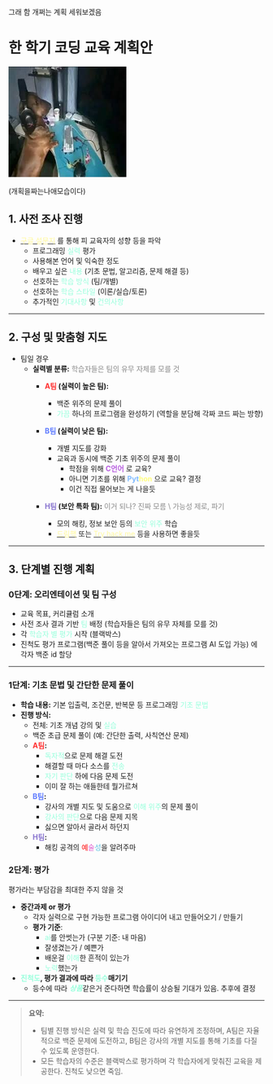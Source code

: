 그래 함 개쩌는 계획 세워보겠음
# 한 학기 코딩 교육 계획안

![Banner Image](/assets/posts/2025-02-04/pcdog.jpg)

(개획을짜는나애모습이다)

## 1. 사전 조사 진행
- [<span style="color: rgb(255, 248, 152);">구글 설문지</span>](https://docs.google.com/forms/d/e/1FAIpQLScbWsuHtoc6KFGUYp0mUl2kW2NpNSiWFhPxCUUs7EZd0ZnhLw/viewform?usp=dialog) 를 통해 피 교육자의 성향 등을 파악
  - 프로그래밍 <span style="color: rgb(151, 255, 220);">실력</span> 평가
  - 사용해본 언어 및 익숙한 정도
  - 배우고 싶은 <span style="color: rgb(151, 255, 220);">내용</span> (기초 문법, 알고리즘, 문제 해결 등)
  - 선호하는 <span style="color: rgb(151, 255, 220);">학습 방식</span> (팀/개별)
  - 선호하는 <span style="color: rgb(151, 255, 220);">학습 스타일</span> (이론/실습/토론)
  - 추가적인 <span style="color: rgb(151, 255, 220);">기대사항</span> 및 <span style="color: rgb(151, 255, 220);">건의사항</span>

---

## 2. 구성 및 맞춤형 지도
- 팀일 경우
    - **실력별 분류:** <span style="color: rgb(138, 138, 138);">학습자들은 팀의 유무 자체를 모를 것</span>
        - **<span style="color: rgb(255, 48, 48);">A팀</span> (실력이 높은 팀):** 
            - 백준 위주의 문제 풀이
            - <span style="color: rgb(151, 255, 220);">가끔</span> 하나의 프로그램을 완성하기 (역할을 분담해 각짜 코드 짜는 방향)

        - **<span style="color: rgb(93, 122, 255);">B팀</span> (실력이 낮은 팀):** 
            - 개별 지도를 강화  
            - 교육과 동시에 백준 기초 위주의 문제 풀이
                - 학점을 위해 __<span style="color: rgb(182, 92, 223);">C언어</span>__ 로 교육?
                - 아니면 기초를 위해 __<span style="color: rgb(130, 188, 255);">Pyt</span><span style="color: rgb(255, 253, 130);">hon</span>__ 으로 교육? 결정
                - 이건 직접 물어보는 게 나을듯
        
        - **<span style="color: rgb(137, 117, 207);">H팀</span> (보안 특화 팀):** <span style="color: rgb(138, 138, 138);">이거 되나? 진짜 모름 \ 가능성 제로, 파기</span>
            - 모의 해킹, 정보 보안 등의 <span style="color: rgb(151, 255, 220);">보안 위주</span> 학습
            - [<span style="color: rgb(255, 248, 152);">드림핵</span>](https://dreamhack.io/) 또는 [<span style="color: rgb(255, 248, 158);">Try hack me</span>](https://tryhackme.com/) 등을 사용하면 좋을듯

---

## 3. 단계별 진행 계획

### 0단계: 오리엔테이션 및 팀 구성
- 교육 목표, 커리큘럼 소개
- 사전 조사 결과 기반 <span style="color: rgb(151, 255, 220);">팀</span> 배정 (학습자들은 팀의 유무 자체를 모를 것)
- 각 <span style="color: rgb(151, 255, 220);">학습자 별 평가</span> 시작 (블랙박스)
- 진척도 평가 프로그램(백준 풀이 등을 알아서 가져오는 프로그램 AI 도입 가능) 에 각자 백준 id 할당  

---

### 1단계: 기초 문법 및 간단한 문제 풀이
- **학습 내용:**
  기본 입출력, 조건문, 반복문 등 프로그래밍 <span style="color: rgb(151, 255, 220);">기초 문법</span>
- **진행 방식:**  
  - 전체: 기초 개념 강의 및 <span style="color: rgb(151, 255, 220);">실습</span>  
  - 백준 초급 문제 풀이 (예: 간단한 출력, 사칙연산 문제)
  - **<span style="color: rgb(255, 48, 48);">A팀</span>:** 
    - <span style="color: rgb(151, 255, 220);">독자적</span>으로 문제 해결 도전
    - 해결할 때 마다 소스를 <span style="color: rgb(151, 255, 220);">전송</span>
    - <span style="color: rgb(151, 255, 220);">자기 판단</span> 하에 다음 문제 도전 
    - 이미 잘 하는 애들한테 뭘가르쳐
  - **<span style="color: rgb(93, 122, 255);">B팀</span>:** 
    - 강사의 개별 지도 및 도움으로 <span style="color: rgb(151, 255, 220);">이해 위주</span>의 문제 풀이
    - <span style="color: rgb(151, 255, 220);">강사의 판단</span>으로 다음 문제 지목
    - 싫으면 알아서 골라서 하던지
  - **<span style="color: rgb(137, 117, 207);">H팀</span>:** 
    - 해킹 공격의 <span style="color: rgb(255, 7, 7);">예<span style="color: rgb(223, 92, 206);">술</span><span style="color: rgb(92, 193, 223);">성</span></span>을 알려주마

### 2단계: 평가
평가라는 부담감을 최대한 주지 않을 것
- **중간과제 or 평가**
    - 각자 실력으로 구현 가능한 프로그램 아이디어 내고 만들어오기 / 만들기
    - **평가 기준**:
        - <span style="color: rgb(151, 255, 220);">ai</span>를 안썻는가 (구분 기준: 내 마음)
        - 잘생겼는가 / 예쁜가
        - 배운걸 <span style="color: rgb(151, 255, 220);">이해</span>한 흔적이 있는가
        - <span style="color: rgb(151, 255, 220);">노력</span>했는가
- **<span style="color: rgb(151, 255, 220);">진척도</span>, 평가 결과에 따라 <span style="color: rgb(151, 255, 220);">등수</span>매기기**
    - 등수에 따라 <span style="color: rgb(151, 255, 220);">___상품___</span>같은거 준다하면 학습률이 상승될 기대가 있음. 추후에 결정


---

> **요약:**  
> - 팀별 진행 방식은 실력 및 학습 진도에 따라 유연하게 조정하며, A팀은 자율적으로 백준 문제에 도전하고, B팀은 강사의 개별 지도를 통해 기초를 다질 수 있도록 운영한다.
> - 모든 학습자의 수준은 블랙박스로 평가하며 각 학습자에게 맞춰진 교육을 제공한다. 진척도 낮으면 죽임.